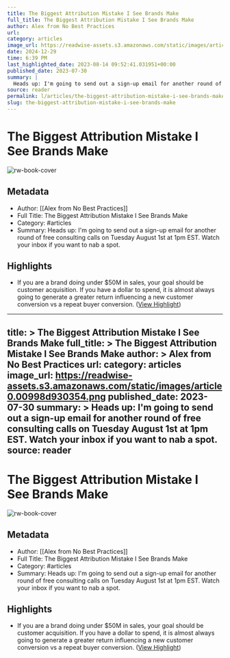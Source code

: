 ```yaml
---
title: The Biggest Attribution Mistake I See Brands Make
full_title: The Biggest Attribution Mistake I See Brands Make
author: Alex from No Best Practices
url: 
category: articles
image_url: https://readwise-assets.s3.amazonaws.com/static/images/article0.00998d930354.png
date: 2024-12-29
time: 6:39 PM
last_highlighted_date: 2023-08-14 09:52:41.031951+00:00
published_date: 2023-07-30
summary: |
  Heads up: I'm going to send out a sign-up email for another round of free consulting calls on Tuesday August 1st at 1pm EST. Watch your inbox if you want to nab a spot.
source: reader
permalink: l/articles/the-biggest-attribution-mistake-i-see-brands-make
slug: the-biggest-attribution-mistake-i-see-brands-make
---
```

# The Biggest Attribution Mistake I See Brands Make

![rw-book-cover](https://readwise-assets.s3.amazonaws.com/static/images/article0.00998d930354.png)

## Metadata
- Author: [[Alex from No Best Practices]]
- Full Title: The Biggest Attribution Mistake I See Brands Make
- Category: #articles
- Summary: Heads up: I'm going to send out a sign-up email for another round of free consulting calls on Tuesday August 1st at 1pm EST. Watch your inbox if you want to nab a spot.

## Highlights
- If you are a brand doing under $50M in sales, your goal should be customer acquisition. If you have a dollar to spend, it is almost always going to generate a greater return influencing a new customer conversion vs a repeat buyer conversion. ([View Highlight](https://read.readwise.io/read/01h7sqcgatq8eqcra7x6t4tnm4))


---
title: >
  The Biggest Attribution Mistake I See Brands Make
full_title: >
  The Biggest Attribution Mistake I See Brands Make
author: >
  Alex from No Best Practices
url: 
category: articles
image_url: https://readwise-assets.s3.amazonaws.com/static/images/article0.00998d930354.png
published_date: 2023-07-30
summary: >
  Heads up: I'm going to send out a sign-up email for another round of free consulting calls on Tuesday August 1st at 1pm EST. Watch your inbox if you want to nab a spot.
source: reader
---
# The Biggest Attribution Mistake I See Brands Make

![rw-book-cover](https://readwise-assets.s3.amazonaws.com/static/images/article0.00998d930354.png)

## Metadata
- Author: [[Alex from No Best Practices]]
- Full Title: The Biggest Attribution Mistake I See Brands Make
- Category: #articles
- Summary: Heads up: I'm going to send out a sign-up email for another round of free consulting calls on Tuesday August 1st at 1pm EST. Watch your inbox if you want to nab a spot.

## Highlights
- If you are a brand doing under $50M in sales, your goal should be customer acquisition. If you have a dollar to spend, it is almost always going to generate a greater return influencing a new customer conversion vs a repeat buyer conversion. ([View Highlight](https://read.readwise.io/read/01h7sqcgatq8eqcra7x6t4tnm4))


